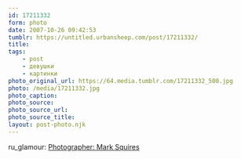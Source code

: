 ```yaml
---
id: 17211332
form: photo
date: 2007-10-26 09:42:53
tumblr: https://untitled.urbansheep.com/post/17211332/
title:
tags:
    - post
    - девушки
    - картинки
photo_original_url: https://64.media.tumblr.com/17211332_500.jpg
photo: /media/17211332.jpg
photo_caption: 
photo_source:
photo_source_url:
photo_source_title:
layout: post-photo.njk
---
```


<p>ru_glamour: <a href="http://community.livejournal.com/ru_glamour/1821365.html">Photographer: Mark Squires</a></p>

